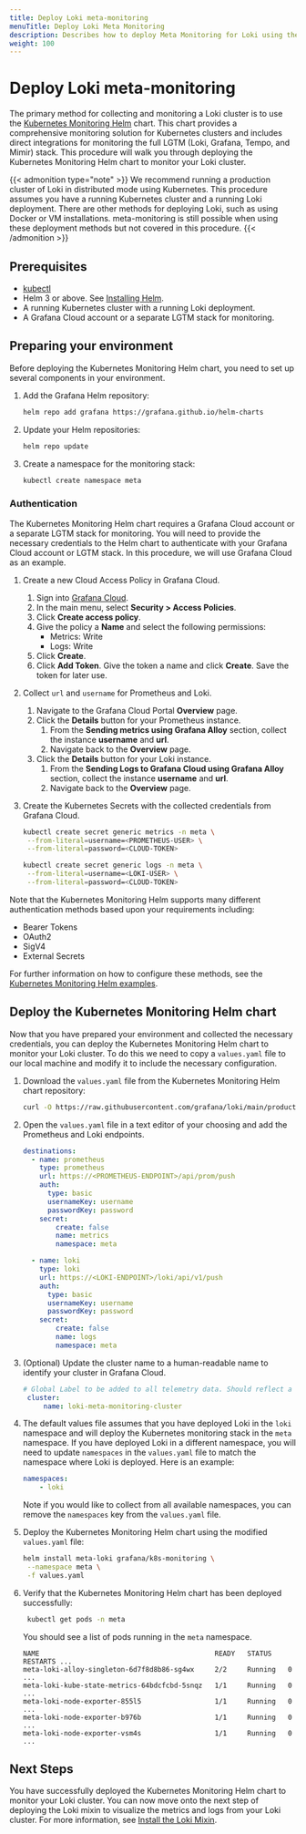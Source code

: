 ```yaml
---
title: Deploy Loki meta-monitoring
menuTitle: Deploy Loki Meta Monitoring
description: Describes how to deploy Meta Monitoring for Loki using the Kubernetes Monitoring Helm chart.
weight: 100
---
```


# Deploy Loki meta-monitoring

The primary method for collecting and monitoring a Loki cluster is to use the [Kubernetes Monitoring Helm](https://github.com/grafana/k8s-monitoring-helm/) chart. This chart provides a comprehensive monitoring solution for Kubernetes clusters and includes direct integrations for monitoring the full LGTM (Loki, Grafana, Tempo, and Mimir) stack. This procedure will walk you through deploying the Kubernetes Monitoring Helm chart to monitor your Loki cluster.

{{< admonition type="note" >}}
We recommend running a production cluster of Loki in distributed mode using Kubernetes. This procedure assumes you have a running Kubernetes cluster and a running Loki deployment. There are other methods for deploying Loki, such as using Docker or VM installations. meta-monitoring is still possible when using these deployment methods but not covered in this procedure.
{{< /admonition >}}

## Prerequisites

- [kubectl](https://kubernetes.io/docs/reference/kubectl/)
- Helm 3 or above. See [Installing Helm](https://helm.sh/docs/intro/install/).
- A running Kubernetes cluster with a running Loki deployment.
- A Grafana Cloud account or a separate LGTM stack for monitoring.

## Preparing your environment

Before deploying the Kubernetes Monitoring Helm chart, you need to set up several components in your environment.

1. Add the Grafana Helm repository:

   ```bash
   helm repo add grafana https://grafana.github.io/helm-charts
   ```

1. Update your Helm repositories:

   ```bash
   helm repo update
   ```

1. Create a namespace for the monitoring stack:

   ```bash
   kubectl create namespace meta
   ```

### Authentication

The Kubernetes Monitoring Helm chart requires a Grafana Cloud account or a separate LGTM stack for monitoring. You will need to provide the necessary credentials to the Helm chart to authenticate with your Grafana Cloud account or LGTM stack. In this procedure, we will use Grafana Cloud as an example.

1. Create a new Cloud Access Policy in Grafana Cloud.
    1. Sign into [Grafana Cloud](https://grafana.com/auth/sign-in/).
    1. In the main menu, select **Security > Access Policies**.
    1. Click **Create access policy**.
    1. Give the policy a **Name** and select the following permissions:
       - Metrics: Write
       - Logs: Write
    1. Click **Create**.
    1. Click **Add Token**. Give the token a name and click **Create**.
   Save the token for later use.
1. Collect `url` and `username` for Prometheus and Loki.
   1. Navigate to the Grafana Cloud Portal **Overview** page.
   1. Click the **Details** button for your Prometheus instance.
        1. From the **Sending metrics using Grafana Alloy** section, collect the instance **username** and **url**.
        1. Navigate back to the **Overview** page.
   1. Click the **Details** button for your Loki instance.
        1. From the **Sending Logs to Grafana Cloud using Grafana Alloy** section, collect the instance **username** and **url**.
        2. Navigate back to the **Overview** page.

1. Create the Kubernetes Secrets with the collected credentials from Grafana Cloud.

   ```bash
   kubectl create secret generic metrics -n meta \
    --from-literal=username=<PROMETHEUS-USER> \
    --from-literal=password=<CLOUD-TOKEN>

   kubectl create secret generic logs -n meta \
    --from-literal=username=<LOKI-USER> \
    --from-literal=password=<CLOUD-TOKEN>
   ```

Note that the Kubernetes Monitoring Helm supports many different authentication methods based upon your requirements including:

- Bearer Tokens
- OAuth2
- SigV4
- External Secrets
  
For further information on how to configure these methods, see the [Kubernetes Monitoring Helm examples](https://github.com/grafana/k8s-monitoring-helm/tree/main/charts/k8s-monitoring/docs/examples/auth).

## Deploy the Kubernetes Monitoring Helm chart

Now that you have prepared your environment and collected the necessary credentials, you can deploy the Kubernetes Monitoring Helm chart to monitor your Loki cluster. To do this we need to copy a `values.yaml` file to our local machine and modify it to include the necessary configuration.

1. Download the `values.yaml` file from the Kubernetes Monitoring Helm chart repository:

   ```bash
   curl -O https://raw.githubusercontent.com/grafana/loki/main/production/meta-monitoring/values.yaml
   ```

1. Open the `values.yaml` file in a text editor of your choosing and add the Prometheus and Loki endpoints.

   ```yaml
   destinations:
     - name: prometheus
       type: prometheus
       url: https://<PROMETHEUS-ENDPOINT>/api/prom/push
       auth:
         type: basic
         usernameKey: username
         passwordKey: password
       secret:
           create: false
           name: metrics
           namespace: meta

     - name: loki
       type: loki
       url: https://<LOKI-ENDPOINT>/loki/api/v1/push
       auth:
         type: basic
         usernameKey: username
         passwordKey: password
       secret:
           create: false
           name: logs
           namespace: meta

   ```

1. (Optional) Update the cluster name to a human-readable name to identify your cluster in Grafana Cloud.

   ```yaml
   # Global Label to be added to all telemetry data. Should reflect a recognizable name for the cluster.
    cluster:
        name: loki-meta-monitoring-cluster
   ```

1. The default values file assumes that you have deployed Loki in the `loki` namespace and will deploy the Kubernetes monitoring stack in the `meta` namespace. If you have deployed Loki in a different namespace, you will need to update `namespaces` in the `values.yaml` file to match the namespace where Loki is deployed. Here is an example:

    ```yaml
    namespaces:
        - loki
    ```

    Note if you would like to collect from all available namespaces, you can remove the `namespaces` key from the `values.yaml` file.

1. Deploy the Kubernetes Monitoring Helm chart using the modified `values.yaml` file:

   ```bash
   helm install meta-loki grafana/k8s-monitoring \
    --namespace meta \
    -f values.yaml
   ```

1. Verify that the Kubernetes Monitoring Helm chart has been deployed successfully:

   ```bash
    kubectl get pods -n meta
    ```

    You should see a list of pods running in the `meta` namespace.

    ```console
    NAME                                           READY   STATUS    RESTARTS ...        
    meta-loki-alloy-singleton-6d7f8d8b86-sg4wx     2/2     Running   0        ...       
    meta-loki-kube-state-metrics-64bdcfcbd-5snqz   1/1     Running   0        ...       
    meta-loki-node-exporter-855l5                  1/1     Running   0        ...       
    meta-loki-node-exporter-b976b                  1/1     Running   0        ...       
    meta-loki-node-exporter-vsm4s                  1/1     Running   0        ...
    ```

## Next Steps

You have successfully deployed the Kubernetes Monitoring Helm chart to monitor your Loki cluster. You can now move onto the next step of deploying the Loki mixin to visualize the metrics and logs from your Loki cluster. For more information, see [Install the Loki Mixin](https://grafana.com/docs/loki/<LOKI_VERSION>/operations/meta-monitoring/mixins).
